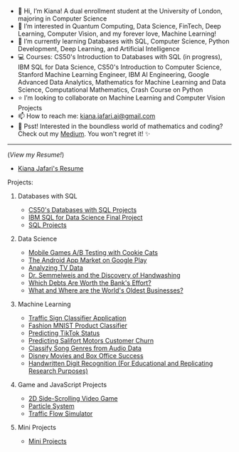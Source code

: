 - 👋 Hi, I’m Kiana! A dual enrollment student at the University of London, majoring in Computer Science
- 💞️ I’m interested in Quantum Computing, Data Science, FinTech, Deep Learning, Computer Vision, and my forever love, Machine Learning!
- 🌱 I’m currently learning Databases with SQL, Computer Science, Python Development, Deep Learning, and Artificial Intelligence
- 💻 Courses: CS50's Introduction to Databases with SQL (in progress), IBM SQL for Data Science, CS50's Introduction to Computer Science, Stanford Machine Learning Engineer, IBM AI Engineering, Google Advanced Data Analytics, Mathematics for Machine Learning and Data Science, Computational Mathematics, Crash Course on Python
- ⭐ I’m looking to collaborate on Machine Learning and Computer Vision Projects
- 📫 How to reach me: kiana.jafari.ai@gmail.com
- 👀 Psst! Interested in the boundless world of mathematics and coding? Check out my <a href='https://medium.com/@Kiana-Jafari'>Medium</a>. You won't regret it! ✨
-------------------------------------------------------------------------------------------------------------------------------------------------------------------------------------------

(_View my Resume!_)
- <a href='https://github.com/Kiana-Jafari/Kiana-Jafari-Resume.git'>Kiana Jafari's Resume</a>

Projects:

1. Databases with SQL
   - [CS50's Databases with SQL Projects](https://github.com/Kiana-Jafari/CS50-Databases-with-SQL-Projects.git)
   - [IBM SQL for Data Science Final Project](https://github.com/Kiana-Jafari/final-project.git)
   - [SQL Projects](https://github.com/Kiana-Jafari/SQL-Projects.git)

2. Data Science
   - <a href='https://github.com/Kiana-Jafari/Mobile-Games-AB-Testing-with-Cookie-Cats.git'>Mobile Games A/B Testing with Cookie Cats</a>
   - <a href='https://github.com/Kiana-Jafari/The-Android-App-Market-on-Google-Play.git'>The Android App Market on Google Play</a>
   - <a href='https://github.com/Kiana-Jafari/Analyzing-TV-Data.git'>Analyzing TV Data</a>
   - <a href='https://github.com/Kiana-Jafari/Dr.-Semmelweis-and-the-Discovery-of-Handwashing.git'>Dr. Semmelweis and the Discovery of Handwashing</a>
   - <a href='https://github.com/Kiana-Jafari/Which-Debts-Are-Worth-the-Bank-Effort.git'>Which Debts Are Worth the Bank's Effort?</a>
   - <a href='https://github.com/Kiana-Jafari/What-and-Where-are-the-World-s-Oldest-Businesses.git'>What and Where are the World's Oldest Businesses?</a>

3. Machine Learning
   - <a href='https://github.com/Kiana-Jafari/Traffic-Sign-Classifier-Application.git'>Traffic Sign Classifier Application</a>
   - <a href='https://github.com/Kiana-Jafari/Fashion-MNIST-Product-Classifier.git'>Fashion MNIST Product Classifier</a>
   - <a href='https://github.com/Kiana-Jafari/TikTok-Status-Prediction.git'>Predicting TikTok Status</a>
   - <a href='https://github.com/Kiana-Jafari/Salifort-Motors-Customer-Churn.git'>Predicting Salifort Motors Customer Churn</a>
   - <a href='https://github.com/Kiana-Jafari/Classify-Song-Genres-from-Audio-Data.git'>Classify Song Genres from Audio Data</a>
   - <a href='https://github.com/Kiana-Jafari/Disney-Movies-and-Box-Office-Success.git'>Disney Movies and Box Office Success</a>
   - <a href='https://github.com/Kiana-Jafari/Handwritten-Digit-Recognition.git'>Handwritten Digit Recognition (For Educational and Replicating Research Purposes)</a>
      
4. Game and JavaScript Projects
   - <a href='https://github.com/Kiana-Jafari/2D-Side-Scrolling-Video-Game.git'>2D Side-Scrolling Video Game</a>
   - <a href='https://github.com/Kiana-Jafari/Particle-System.git'>Particle System</a>
   - <a href='https://github.com/Kiana-Jafari/Traffic-Line.git'>Traffic Flow Simulator</a>
   
5. Mini Projects
   - <a href='https://github.com/Kiana-Jafari/Mini-Projects.git'>Mini Projects</a>
